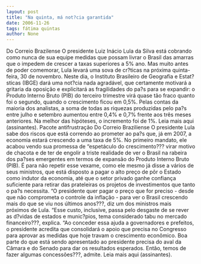 ```yaml
---
layout: post
title: "Na quinta, má not?cia garantida"
date: 2006-11-26
tags: fátima quintas
author: None
---
```

Do Correio Brazilense
O presidente Luiz Inácio Lula da Silva está cobrando como nunca de sua equipe medidas que possam livrar o Brasil das amarras que o impedem de crescer a taxas superiores a 5% ano. Mas muito antes de poder comemorar, Lula levará uma sova de cr?ticas na próxima quinta-feira, 30 de novembro. 
Neste dia, o Instituto Brasileiro de Geografia e Estat?sticas (IBGE) dará uma not?cia nada agradável, que certamente motivará a gritaria da oposição e explicitará as fragilidades do pa?s para se expandir: o Produto Interno Bruto (PIB) do terceiro trimestre virá quase tão fraco quanto foi o segundo, quando o crescimento ficou em 0,5%. Pelas contas da maioria dos analistas, a soma de todas as riquezas produzidas pelo pa?s entre julho e setembro aumentou entre 0,4% e 0,7% frente aos três meses anteriores. Na melhor das hipóteses, o incremento foi de 1%.
Leia mais aqui (assinantes).
Pacote antifrustração
Do Correio Braziliense
O presidente Lula sabe dos riscos que está correndo ao prometer ao pa?s que, já em 2007, a economia estará crescendo a uma taxa de 5%. No primeiro mandato, ele acabou vendo sua promessa de “espetáculo do crescimento??? virar motivo de chacota e de ter de engolir a triste realidade de ver o Brasil na rabeira dos pa?ses emergentes em termos de expansão do Produto Interno Bruto (PIB). É para não repetir esse vexame, como ele mesmo já disse a vários de seus ministros, que está disposto a pagar o alto preço de pôr o Estado como indutor da economia, até que o setor privado ganhe confiança suficiente para retirar das prateleiras os projetos de investimentos que tanto o pa?s necessita. 
“O presidente quer pagar o preço que for preciso - desde que não comprometa o controle da inflação - para ver o Brasil crescendo mais do que se viu nos últimos anos???, diz um dos ministros mais próximos de Lula. “Esse custo, inclusive, passa pelo desgaste de se rever as d?vidas de estados e munic?pios, tema considerado tabu no mercado financeiro???, explica. “Ao conceder essa ajuda a governadores e prefeitos, o presidente acredita que consolidará o apoio que precisa no Congresso para aprovar as medidas que hoje travam o crescimento econômico. Boa parte do que está sendo apresentado ao presidente precisa do aval da Câmara e do Senado para dar os resultados esperados. Então, temos de fazer algumas concessões???, admite.
Leia mais aqui (assinantes). 